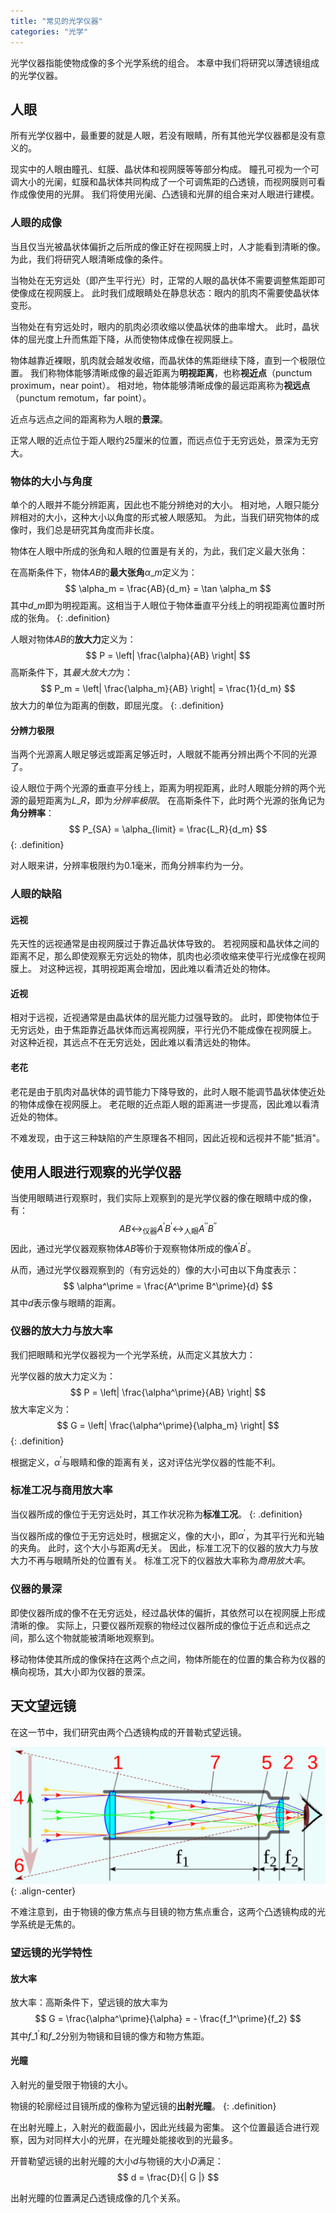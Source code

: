 ```yaml
---
title: "常见的光学仪器"
categories: "光学"
---
```


光学仪器指能使物成像的多个光学系统的组合。
本章中我们将研究以薄透镜组成的光学仪器。

## 人眼

所有光学仪器中，最重要的就是人眼，若没有眼睛，所有其他光学仪器都是没有意义的。

现实中的人眼由瞳孔、虹膜、晶状体和视网膜等等部分构成。
瞳孔可视为一个可调大小的光阑，虹膜和晶状体共同构成了一个可调焦距的凸透镜，而视网膜则可看作成像使用的光屏。
我们将使用光阑、凸透镜和光屏的组合来对人眼进行建模。

### 人眼的成像

当且仅当光被晶状体偏折之后所成的像正好在视网膜上时，人才能看到清晰的像。
为此，我们将研究人眼清晰成像的条件。

当物处在无穷远处（即产生平行光）时，正常的人眼的晶状体不需要调整焦距即可使像成在视网膜上。
此时我们成眼睛处在静息状态：眼内的肌肉不需要使晶状体变形。

当物处在有穷远处时，眼内的肌肉必须收缩以使晶状体的曲率增大。
此时，晶状体的屈光度上升而焦距下降，从而使物体成像在视网膜上。

物体越靠近裸眼，肌肉就会越发收缩，而晶状体的焦距继续下降，直到一个极限位置。
我们称物体能够清晰成像的最近距离为**明视距离**，也称**视近点**（punctum proximum，near point）。
相对地，物体能够清晰成像的最远距离称为**视远点**（punctum remotum，far point）。

近点与远点之间的距离称为人眼的**景深**。

正常人眼的近点位于距人眼约25厘米的位置，而远点位于无穷远处，景深为无穷大。

### 物体的大小与角度

单个的人眼并不能分辨距离，因此也不能分辨绝对的大小。
相对地，人眼只能分辨相对的大小，这种大小以角度的形式被人眼感知。
为此，当我们研究物体的成像时，我们总是研究其角度而非长度。

物体在人眼中所成的张角和人眼的位置是有关的，为此，我们定义最大张角：

在高斯条件下，物体$AB$的**最大张角**$\alpha\_m$定义为：
$$
\alpha_m = \frac{AB}{d_m} = \tan \alpha_m
$$
其中$d\_m$即为明视距离。这相当于人眼位于物体垂直平分线上的明视距离位置时所成的张角。
{: .definition}

人眼对物体$AB$的**放大力**定义为：
$$
P = \left| \frac{\alpha}{AB} \right|
$$
高斯条件下，其*最大放大力*为：
$$
P_m = \left| \frac{\alpha_m}{AB} \right| = \frac{1}{d_m}
$$
放大力的单位为距离的倒数，即屈光度。
{: .definition}

#### 分辨力极限

当两个光源离人眼足够远或距离足够近时，人眼就不能再分辨出两个不同的光源了。

设人眼位于两个光源的垂直平分线上，距离为明视距离，此时人眼能分辨的两个光源的最短距离为$L\_R$，即为*分辨率极限*。
在高斯条件下，此时两个光源的张角记为**角分辨率**：
$$
P_{SA} = \alpha_{limit} = \frac{L_R}{d_m}
$$
{: .definition}

对人眼来讲，分辨率极限约为0.1毫米，而角分辨率约为一分。

### 人眼的缺陷

#### 远视

先天性的远视通常是由视网膜过于靠近晶状体导致的。
若视网膜和晶状体之间的距离不足，那么即使观察无穷远处的物体，肌肉也必须收缩来使平行光成像在视网膜上。
对这种远视，其明视距离会增加，因此难以看清近处的物体。

#### 近视

相对于远视，近视通常是由晶状体的屈光能力过强导致的。
此时，即使物体位于无穷远处，由于焦距靠近晶状体而远离视网膜，平行光仍不能成像在视网膜上。
对这种近视，其远点不在无穷远处，因此难以看清远处的物体。

#### 老花

老花是由于肌肉对晶状体的调节能力下降导致的，此时人眼不能调节晶状体使近处的物体成像在视网膜上。
老花眼的近点距人眼的距离进一步提高，因此难以看清近处的物体。

不难发现，由于这三种缺陷的产生原理各不相同，因此近视和远视并不能"抵消"。

## 使用人眼进行观察的光学仪器

当使用眼睛进行观察时，我们实际上观察到的是光学仪器的像在眼睛中成的像，有：
$$
AB \leftrightarrow_{\text{仪器}} A^\prime B^\prime \leftrightarrow_{\text{人眼}} A^{\prime\prime} B^{\prime\prime}
$$
因此，通过光学仪器观察物体$AB$等价于观察物体所成的像$A^\prime B^\prime$。

从而，通过光学仪器观察到的（有穷远处的）像的大小可由以下角度表示：
$$
\alpha^\prime = \frac{A^\prime B^\prime}{d}
$$
其中$d$表示像与眼睛的距离。

### 仪器的放大力与放大率

我们把眼睛和光学仪器视为一个光学系统，从而定义其放大力：

光学仪器的放大力定义为：
$$
P = \left| \frac{\alpha^\prime}{AB} \right|
$$
放大率定义为：
$$
G = \left| \frac{\alpha^\prime}{\alpha_m} \right|
$$
{: .definition}

根据定义，$\alpha^\prime$与眼睛和像的距离有关，这对评估光学仪器的性能不利。

### 标准工况与商用放大率

当仪器所成的像位于无穷远处时，其工作状况称为**标准工况**。
{: .definition}

当仪器所成的像位于无穷远处时，根据定义，像的大小，即$\alpha^\prime$，为其平行光和光轴的夹角。
此时，这个大小与距离$d$无关。
因此，标准工况下的仪器的放大力与放大力不再与眼睛所处的位置有关。
标准工况下的仪器放大率称为*商用放大率*。

### 仪器的景深

即使仪器所成的像不在无穷远处，经过晶状体的偏折，其依然可以在视网膜上形成清晰的像。
实际上，只要仪器所观察的物经过仪器所成的像位于近点和远点之间，那么这个物就能被清晰地观察到。

移动物体使其所成的像保持在这两个点之间，物体所能在的位置的集合称为仪器的横向视场，其大小即为仪器的景深。

## 天文望远镜

在这一节中，我们研究由两个凸透镜构成的开普勒式望远镜。

![开普勒式望远镜的结构图](/assets/optics/Kepschem-int.svg "开普勒式望远镜的结构图 https://commons.wikimedia.org/wiki/File:Kepschem-int.svg")
{: .align-center}

不难注意到，由于物镜的像方焦点与目镜的物方焦点重合，这两个凸透镜构成的光学系统是无焦的。

### 望远镜的光学特性

#### 放大率

放大率：高斯条件下，望远镜的放大率为
$$
G = \frac{\alpha^\prime}{\alpha} = - \frac{f_1^\prime}{f_2}
$$
其中$f\_1^\prime$和$f\_2$分别为物镜和目镜的像方和物方焦距。

#### 光瞳

入射光的量受限于物镜的大小。

物镜的轮廓经过目镜所成的像称为望远镜的**出射光瞳**。
{: .definition}

在出射光瞳上，入射光的截面最小，因此光线最为密集。
这个位置最适合进行观察，因为对同样大小的光屏，在光瞳处能接收到的光最多。

开普勒望远镜的出射光瞳的大小$d$与物镜的大小$D$满足：
$$
d = \frac{D}{| G |}
$$

出射光瞳的位置满足凸透镜成像的几个关系。
